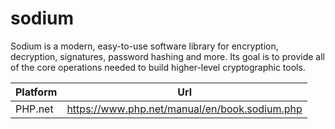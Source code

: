 # sodium

Sodium is a modern, easy-to-use software library for encryption, decryption, signatures, password hashing and more. Its goal is to provide all of the core operations needed to build higher-level cryptographic tools.

| Platform | Url                                                              |
|----------|------------------------------------------------------------------|
| PHP.net  | https://www.php.net/manual/en/book.sodium.php                    |

